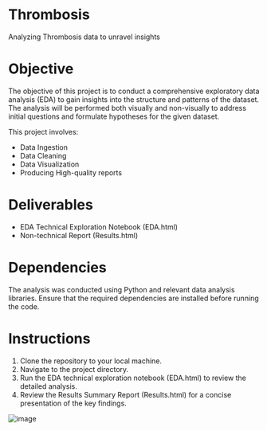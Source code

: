 # Thrombosis
Analyzing Thrombosis data to unravel insights

# Objective
The objective of this project is to conduct a comprehensive exploratory data analysis (EDA) to gain insights into the structure and patterns of the dataset. The analysis will be performed both visually and non-visually to address initial questions and formulate hypotheses for the given dataset.

This project involves:
- Data Ingestion
- Data Cleaning
- Data Visualization
- Producing High-quality reports

# Deliverables
- EDA Technical Exploration Notebook (EDA.html)
- Non-technical Report (Results.html)

# Dependencies
The analysis was conducted using Python and relevant data analysis libraries. Ensure that the required dependencies are installed before running the code.

# Instructions
1. Clone the repository to your local machine.
2. Navigate to the project directory.
3. Run the EDA technical exploration notebook (EDA.html) to review the detailed analysis.
4. Review the Results Summary Report (Results.html) for a concise presentation of the key findings.


![image](https://github.com/ahmedkhair1/Thrombosis/assets/112729265/4a1848af-dcfa-4e20-b23c-9facb331bc12)

